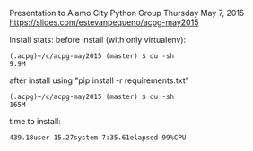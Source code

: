 Presentation to Alamo City Python Group 
Thursday May 7, 2015
https://slides.com/estevanpequeno/acpg-may2015

Install stats:
before install (with only virtualenv):
```
(.acpg)~/c/acpg-may2015 (master) $ du -sh
9.9M
```

after install using "pip install -r requirements.txt"
```
(.acpg)~/c/acpg-may2015 (master) $ du -sh
165M
```

time to install: 
```
439.18user 15.27system 7:35.61elapsed 99%CPU
```

